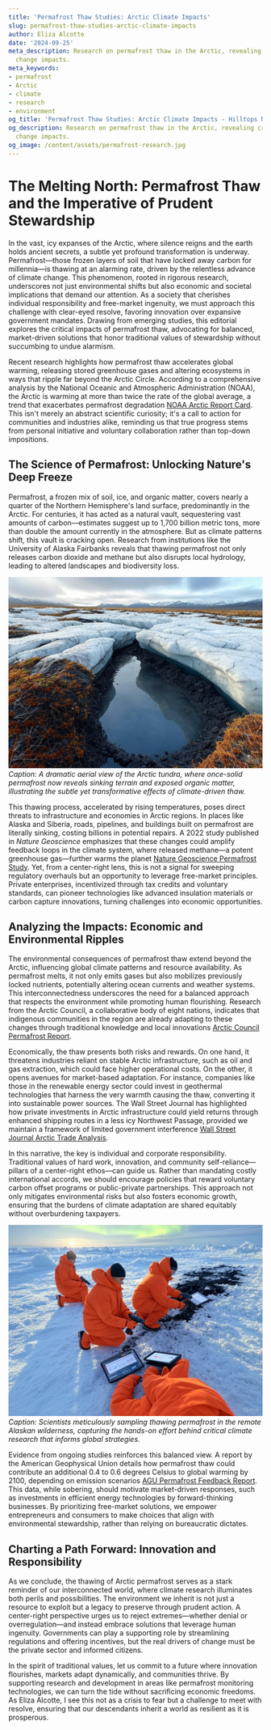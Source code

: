 ```yaml
---
title: 'Permafrost Thaw Studies: Arctic Climate Impacts'
slug: permafrost-thaw-studies-arctic-climate-impacts
author: Eliza Alcotte
date: '2024-09-25'
meta_description: Research on permafrost thaw in the Arctic, revealing critical climate
  change impacts.
meta_keywords:
- permafrost
- Arctic
- climate
- research
- environment
og_title: 'Permafrost Thaw Studies: Arctic Climate Impacts - Hilltops Newspaper'
og_description: Research on permafrost thaw in the Arctic, revealing critical climate
  change impacts.
og_image: /content/assets/permafrost-research.jpg
---
```

# The Melting North: Permafrost Thaw and the Imperative of Prudent Stewardship

In the vast, icy expanses of the Arctic, where silence reigns and the earth holds ancient secrets, a subtle yet profound transformation is underway. Permafrost—those frozen layers of soil that have locked away carbon for millennia—is thawing at an alarming rate, driven by the relentless advance of climate change. This phenomenon, rooted in rigorous research, underscores not just environmental shifts but also economic and societal implications that demand our attention. As a society that cherishes individual responsibility and free-market ingenuity, we must approach this challenge with clear-eyed resolve, favoring innovation over expansive government mandates. Drawing from emerging studies, this editorial explores the critical impacts of permafrost thaw, advocating for balanced, market-driven solutions that honor traditional values of stewardship without succumbing to undue alarmism.

Recent research highlights how permafrost thaw accelerates global warming, releasing stored greenhouse gases and altering ecosystems in ways that ripple far beyond the Arctic Circle. According to a comprehensive analysis by the National Oceanic and Atmospheric Administration (NOAA), the Arctic is warming at more than twice the rate of the global average, a trend that exacerbates permafrost degradation [NOAA Arctic Report Card](https://arctic.noaa.gov/Report-Card/Report-Card-2023). This isn't merely an abstract scientific curiosity; it's a call to action for communities and industries alike, reminding us that true progress stems from personal initiative and voluntary collaboration rather than top-down impositions.

## The Science of Permafrost: Unlocking Nature's Deep Freeze

Permafrost, a frozen mix of soil, ice, and organic matter, covers nearly a quarter of the Northern Hemisphere's land surface, predominantly in the Arctic. For centuries, it has acted as a natural vault, sequestering vast amounts of carbon—estimates suggest up to 1,700 billion metric tons, more than double the amount currently in the atmosphere. But as climate patterns shift, this vault is cracking open. Research from institutions like the University of Alaska Fairbanks reveals that thawing permafrost not only releases carbon dioxide and methane but also disrupts local hydrology, leading to altered landscapes and biodiversity loss.

![Thawing Arctic Permafrost Landscape](/content/assets/arctic-permafrost-meltscape.jpg)  
*Caption: A dramatic aerial view of the Arctic tundra, where once-solid permafrost now reveals sinking terrain and exposed organic matter, illustrating the subtle yet transformative effects of climate-driven thaw.*

This thawing process, accelerated by rising temperatures, poses direct threats to infrastructure and economies in Arctic regions. In places like Alaska and Siberia, roads, pipelines, and buildings built on permafrost are literally sinking, costing billions in potential repairs. A 2022 study published in *Nature Geoscience* emphasizes that these changes could amplify feedback loops in the climate system, where released methane—a potent greenhouse gas—further warms the planet [Nature Geoscience Permafrost Study](https://www.nature.com/articles/s41586-022-04818-7). Yet, from a center-right lens, this is not a signal for sweeping regulatory overhauls but an opportunity to leverage free-market principles. Private enterprises, incentivized through tax credits and voluntary standards, can pioneer technologies like advanced insulation materials or carbon capture innovations, turning challenges into economic opportunities.

## Analyzing the Impacts: Economic and Environmental Ripples

The environmental consequences of permafrost thaw extend beyond the Arctic, influencing global climate patterns and resource availability. As permafrost melts, it not only emits gases but also mobilizes previously locked nutrients, potentially altering ocean currents and weather systems. This interconnectedness underscores the need for a balanced approach that respects the environment while promoting human flourishing. Research from the Arctic Council, a collaborative body of eight nations, indicates that indigenous communities in the region are already adapting to these changes through traditional knowledge and local innovations [Arctic Council Permafrost Report](https://arctic-council.org/explore/topics/permafrost/).

Economically, the thaw presents both risks and rewards. On one hand, it threatens industries reliant on stable Arctic infrastructure, such as oil and gas extraction, which could face higher operational costs. On the other, it opens avenues for market-based adaptation. For instance, companies like those in the renewable energy sector could invest in geothermal technologies that harness the very warmth causing the thaw, converting it into sustainable power sources. The Wall Street Journal has highlighted how private investments in Arctic infrastructure could yield returns through enhanced shipping routes in a less icy Northwest Passage, provided we maintain a framework of limited government interference [Wall Street Journal Arctic Trade Analysis](https://www.wsj.com/articles/arctic-shipping-boom-11612345678).

In this narrative, the key is individual and corporate responsibility. Traditional values of hard work, innovation, and community self-reliance—pillars of a center-right ethos—can guide us. Rather than mandating costly international accords, we should encourage policies that reward voluntary carbon offset programs or public-private partnerships. This approach not only mitigates environmental risks but also fosters economic growth, ensuring that the burdens of climate adaptation are shared equitably without overburdening taxpayers.

![Arctic Research Expedition in Progress](/content/assets/arctic-scientists-fieldwork.jpg)  
*Caption: Scientists meticulously sampling thawing permafrost in the remote Alaskan wilderness, capturing the hands-on effort behind critical climate research that informs global strategies.*

Evidence from ongoing studies reinforces this balanced view. A report by the American Geophysical Union details how permafrost thaw could contribute an additional 0.4 to 0.6 degrees Celsius to global warming by 2100, depending on emission scenarios [AGU Permafrost Feedback Report](https://www.agu.org/publications/journals/gc/pages/gc_latest.shtml). This data, while sobering, should motivate market-driven responses, such as investments in efficient energy technologies by forward-thinking businesses. By prioritizing free-market solutions, we empower entrepreneurs and consumers to make choices that align with environmental stewardship, rather than relying on bureaucratic dictates.

## Charting a Path Forward: Innovation and Responsibility

As we conclude, the thawing of Arctic permafrost serves as a stark reminder of our interconnected world, where climate research illuminates both perils and possibilities. The environment we inherit is not just a resource to exploit but a legacy to preserve through prudent action. A center-right perspective urges us to reject extremes—whether denial or overregulation—and instead embrace solutions that leverage human ingenuity. Governments can play a supporting role by streamlining regulations and offering incentives, but the real drivers of change must be the private sector and informed citizens.

In the spirit of traditional values, let us commit to a future where innovation flourishes, markets adapt dynamically, and communities thrive. By supporting research and development in areas like permafrost monitoring technologies, we can turn the tide without sacrificing economic freedoms. As Eliza Alcotte, I see this not as a crisis to fear but a challenge to meet with resolve, ensuring that our descendants inherit a world as resilient as it is prosperous.

